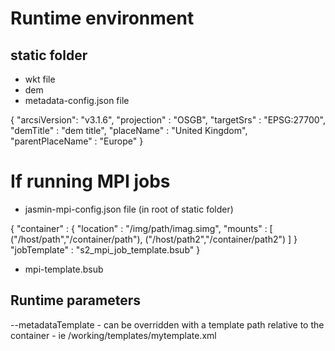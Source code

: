 # Runtime environment

## static folder
- wkt file
- dem
- metadata-config.json file

{
            "arcsiVersion": "v3.1.6",
            "projection" : "OSGB",
            "targetSrs" : "EPSG:27700",
            "demTitle" : "dem title",
            "placeName" : "United Kingdom",
            "parentPlaceName" : "Europe"
}

# If running MPI jobs
- jasmin-mpi-config.json file (in root of static folder)

{
    "container" : {
        "location" : "/img/path/imag.simg",
        "mounts" : [
            ("/host/path","/container/path"),
            ("/host/path2","/container/path2")
        ]
    }
    "jobTemplate" : "s2_mpi_job_template.bsub"
}

- mpi-template.bsub


## Runtime parameters
--metadataTemplate - can be overridden with a template path relative to the container - ie /working/templates/mytemplate.xml


